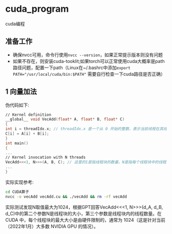 # cuda_program
cuda编程
## 准备工作
* 确保nvcc可用，命令行使用`nvcc --version`，如果正常提示版本则没有问题
* 如果不存在，则安装cuda-tooklit;如果torch可以正常使用cuda大概率是path路径问题，配置一下path（Linux在~/.bashrc中添加`export PATH="/usr/local/cuda/bin:$PATH"`
  需要自行检查一下cuda路径是否正确）
## 1 向量加法
伪代码如下:
```cpp
∕∕ Kernel definition
__global__ void VecAdd(float* A, float* B, float* C)
{
int i = threadIdx.x; // threadIdx.x 是一个从 0 开始的整数，表示当前线程在其线程块中的索引。当你在一个线程块中启动一个 CUDA 核函数时，threadIdx.x 会为每个线程分配一个唯一的索引。这些索引从 0 开始，逐个增加，直到线程块中的最后一个线程。
C[i] = A[i] + B[i];
}
int main()
{
...
∕∕ Kernel invocation with N threads
VecAdd<<<1, N>>>(A, B, C); // 这里的1是指线程块的数量，N是指每个线程块中的线程数量。在3080Ti上最大线程数量N为1024
...
}
```
实际实现参考:
```bash
cd CUDA算子
nvcc -o vecAdd vecAdd.cu && ./vecAdd && rm -rf vecAdd
```
实际测试发现N取值最大为1024，根据GPT回答VecAdd<<<1, N>>>(d_A, d_B, d_C)中的第二个参数N是线程块的大小，第三个参数是线程块内的线程数量。在 CUDA 中，每个线程块的最大大小是由硬件限制的，通常为 1024（这是针对当前（2022年1月）大多数 NVIDIA GPU 的情况）。
